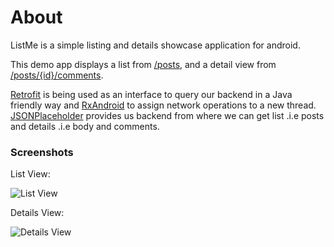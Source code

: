 # About #

ListMe is a simple listing and details showcase application for android.

This demo app  displays a list from [/posts](https://jsonplaceholder.typicode.com/posts/), and a detail view from [/posts/{id}/comments](http://jsonplaceholder.typicode.com/posts/1/comments).

[Retrofit](http://square.github.io/retrofit/) is being used as an interface to query our backend in a Java friendly way and [RxAndroid](https://github.com/ReactiveX/RxAndroid) to assign network operations to a new thread. [JSONPlaceholder](http://jsonplaceholder.typicode.com/) provides us backend from where we can get list .i.e posts and details .i.e body and comments.

### Screenshots ###

List View:

![List View](https://bitbucket.org/repo/zL8kar/images/3784449858-ListView.png)

Details View:

![Details View](https://bitbucket.org/repo/zL8kar/images/3175808755-DetailsView.png)